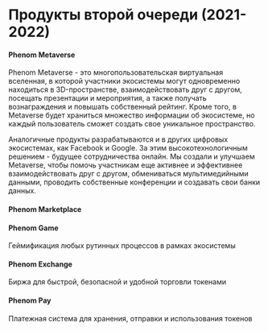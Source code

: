 # Продукты второй очереди (2021-2022)

#### Phenom Metaverse

Phenom Metaverse - это многопользовательская виртуальная вселенная, в которой участники экосистемы могут одновременно находиться в 3D-пространстве, взаимодействовать друг с другом, посещать презентации и мероприятия, а также получать вознаграждения и повышать собственный рейтинг. Кроме того, в Metaverse будет храниться множество информации об экосистеме, но каждый пользователь сможет создать свое уникальное пространство.

Аналогичные продукты разрабатываются и в других цифровых экосистемах, как Facebook и Google. За этим высокотехнологичным решением - будущее сотрудничества онлайн. Мы создали и улучшаем Metaverse, чтобы помочь участникам еще активнее и эффективнее взаимодействовать друг с другом, обмениваться мультимедийными данными, проводить собственные конференции и создавать свои банки данных.

#### Phenom Marketplace

#### Phenom Game

Геймификация любых рутинных процессов в рамках экосистемы

#### Phenom Exchange

Биржа для быстрой, безопасной и удобной торговли токенами 

#### Phenom Pay

Платежная система для хранения, отправки и использования токенов